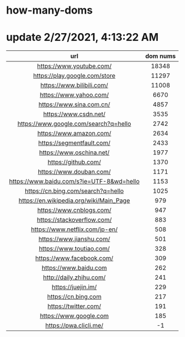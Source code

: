 # how-many-doms

# update 2/27/2021, 4:13:22 AM

url | dom nums
:-: | :-:
https://www.youtube.com/ | 18348
https://play.google.com/store | 11297
https://www.bilibili.com/ | 11008
https://www.yahoo.com/ | 6670
https://www.sina.com.cn/ | 4857
https://www.csdn.net/ | 3535
https://www.google.com/search?q=hello | 2742
https://www.amazon.com/ | 2634
https://segmentfault.com/ | 2433
https://www.oschina.net/ | 1977
https://github.com/ | 1370
https://www.douban.com/ | 1171
https://www.baidu.com/s?ie=UTF-8&wd=hello | 1153
https://cn.bing.com/search?q=hello | 1025
https://en.wikipedia.org/wiki/Main_Page | 979
https://www.cnblogs.com/ | 947
https://stackoverflow.com/ | 883
https://www.netflix.com/jp-en/ | 508
https://www.jianshu.com/ | 501
https://www.toutiao.com/ | 328
https://www.facebook.com/ | 309
https://www.baidu.com | 262
http://daily.zhihu.com/ | 241
https://juejin.im/ | 229
https://cn.bing.com | 217
https://twitter.com/ | 191
https://www.google.com | 185
https://pwa.clicli.me/ | -1
